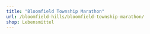 ```yaml
---
title: "Bloomfield Township Marathon"
url: /bloomfield-hills/bloomfield-township-marathon/
shop: Lebensmittel
---
```

